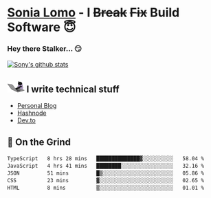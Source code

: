 # [Sonia Lomo](https://sonylomo.github.io/) - I ~~Break~~ ~~Fix~~ Build Software 😇
### Hey there Stalker... 😏 

<a href="https://github.com/sonylomo/github-readme-stats">
  <img align="center" src="https://media.giphy.com/media/lU05nFSW6Y2A/giphy.gif" alt="Sony's github stats" />
</a>

## <img src="assets/devcat.gif" width="40"> I write technical stuff
- [Personal Blog](https://www.sonylomo.dev/blog)
- [Hashnode](https://sonylomo.hashnode.dev/)
- [Dev.to](https://dev.to/sonylomo)

## 🤡 On the Grind
<!--START_SECTION:waka-->

```txt
TypeScript   8 hrs 28 mins   ██████████████▓░░░░░░░░░░   58.04 %
JavaScript   4 hrs 41 mins   ████████░░░░░░░░░░░░░░░░░   32.16 %
JSON         51 mins         █▒░░░░░░░░░░░░░░░░░░░░░░░   05.86 %
CSS          23 mins         ▓░░░░░░░░░░░░░░░░░░░░░░░░   02.65 %
HTML         8 mins          ▒░░░░░░░░░░░░░░░░░░░░░░░░   01.01 %
```

<!--END_SECTION:waka-->
